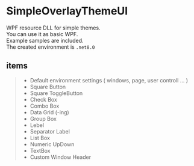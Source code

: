 # SimpleOverlayThemeUI
WPF resource DLL for simple themes.</br>
You can use it as basic WPF.</br>
Example samples are included.</br>
The created environment is <code>.net8.0</code></br>

## items
> - Default environment settings ( windows, page, user controll ... )
> - Square Button
> - Square ToggleButton
> - Check Box
> - Combo Box
> - Data Grid (-ing)
> - Group Box
> - Lebel
> - Separator Label
> - List Box
> - Numeric UpDown
> - TextBox
> - Custom Window Header
